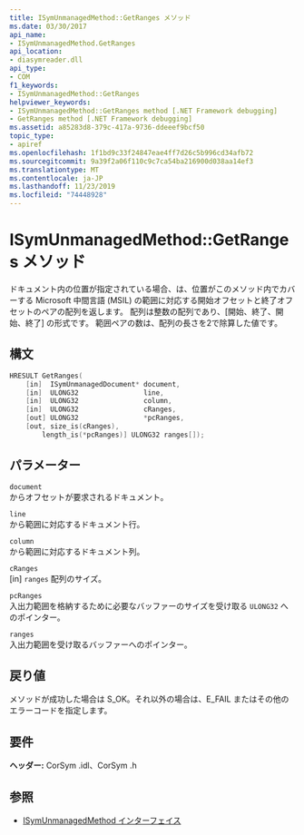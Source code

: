 ```yaml
---
title: ISymUnmanagedMethod::GetRanges メソッド
ms.date: 03/30/2017
api_name:
- ISymUnmanagedMethod.GetRanges
api_location:
- diasymreader.dll
api_type:
- COM
f1_keywords:
- ISymUnmanagedMethod::GetRanges
helpviewer_keywords:
- ISymUnmanagedMethod::GetRanges method [.NET Framework debugging]
- GetRanges method [.NET Framework debugging]
ms.assetid: a85283d8-379c-417a-9736-ddeeef9bcf50
topic_type:
- apiref
ms.openlocfilehash: 1f1bd9c33f24847eae4ff7d26c5b996cd34afb72
ms.sourcegitcommit: 9a39f2a06f110c9c7ca54ba216900d038aa14ef3
ms.translationtype: MT
ms.contentlocale: ja-JP
ms.lasthandoff: 11/23/2019
ms.locfileid: "74448928"
---
```

# <a name="isymunmanagedmethodgetranges-method"></a>ISymUnmanagedMethod::GetRanges メソッド
ドキュメント内の位置が指定されている場合、は、位置がこのメソッド内でカバーする Microsoft 中間言語 (MSIL) の範囲に対応する開始オフセットと終了オフセットのペアの配列を返します。 配列は整数の配列であり、[開始、終了、開始、終了] の形式です。 範囲ペアの数は、配列の長さを2で除算した値です。  
  
## <a name="syntax"></a>構文  
  
```cpp  
HRESULT GetRanges(  
    [in]  ISymUnmanagedDocument* document,  
    [in]  ULONG32                line,  
    [in]  ULONG32                column,  
    [in]  ULONG32                cRanges,  
    [out] ULONG32                *pcRanges,  
    [out, size_is(cRanges),  
        length_is(*pcRanges)] ULONG32 ranges[]);  
```  
  
## <a name="parameters"></a>パラメーター  
 `document`  
 からオフセットが要求されるドキュメント。  
  
 `line`  
 から範囲に対応するドキュメント行。  
  
 `column`  
 から範囲に対応するドキュメント列。  
  
 `cRanges`  
 [in] `ranges` 配列のサイズ。  
  
 `pcRanges`  
 入出力範囲を格納するために必要なバッファーのサイズを受け取る `ULONG32` へのポインター。  
  
 `ranges`  
 入出力範囲を受け取るバッファーへのポインター。  
  
## <a name="return-value"></a>戻り値  
 メソッドが成功した場合は S_OK。それ以外の場合は、E_FAIL またはその他のエラーコードを指定します。  
  
## <a name="requirements"></a>要件  
 **ヘッダー:** CorSym .idl、CorSym .h  
  
## <a name="see-also"></a>参照

- [ISymUnmanagedMethod インターフェイス](../../../../docs/framework/unmanaged-api/diagnostics/isymunmanagedmethod-interface.md)
